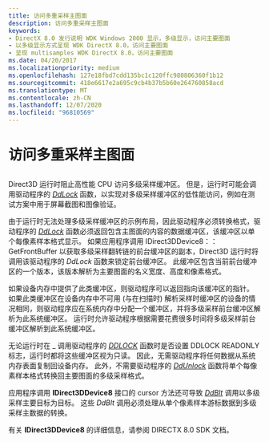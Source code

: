 ```yaml
---
title: 访问多重采样主图面
description: 访问多重采样主图面
keywords:
- DirectX 8.0 发行说明 WDK Windows 2000 显示，多级显示，访问主要图面
- 以多级显示方式呈现 WDK DirectX 8.0，访问主要图面
- 呈现 multisamples WDK DirectX 8.0，访问主要图面
ms.date: 04/20/2017
ms.localizationpriority: medium
ms.openlocfilehash: 127e18fbd7cdd135bc1c120ffc980806360f1b12
ms.sourcegitcommit: 418e6617e2a695c9cb4b37b5b60e264760858acd
ms.translationtype: MT
ms.contentlocale: zh-CN
ms.lasthandoff: 12/07/2020
ms.locfileid: "96810569"
---
```

# <a name="accessing-a-multisampled-primary-surface"></a>访问多重采样主图面


## <span id="ddk_accessing_a_multisampled_primary_surface_gg"></span><span id="DDK_ACCESSING_A_MULTISAMPLED_PRIMARY_SURFACE_GG"></span>


Direct3D 运行时阻止高性能 CPU 访问多级采样缓冲区。 但是，运行时可能会调用驱动程序的 [*DdLock*](/windows/win32/api/ddrawint/nc-ddrawint-pdd_surfcb_lock) 函数，以实现对多级采样缓冲区的低性能访问，例如在测试方案中用于屏幕截图和图像验证。

由于运行时无法处理多级采样缓冲区的示例布局，因此驱动程序必须转换格式，驱动程序的 [*DdLock*](/windows/win32/api/ddrawint/nc-ddrawint-pdd_surfcb_lock) 函数必须返回包含主图面的内容的数据缓冲区，该缓冲区以单个每像素样本格式显示。 如果应用程序调用 IDirect3DDevice8：： GetFrontBuffer 以获取多级采样翻转链的前台缓冲区的副本，Direct3D 运行时将调用该驱动程序的 *DdLock* 函数来锁定前台缓冲区。 此缓冲区包含当前前台缓冲区的一个版本，该版本解析为主要图面的名义宽度、高度和像素格式。

如果设备内存中提供了此类缓冲区，则驱动程序可以返回指向该缓冲区的指针。 如果此类缓冲区在设备内存中不可用 (与在扫描时) 解析采样时缓冲区的设备的情况相同，则驱动程序应在系统内存中分配一个缓冲区，并将多级采样前台缓冲区解析为此系统缓冲区。 运行时允许驱动程序根据需要花费很多时间将多级采样前台缓冲区解析到此系统缓冲区。

无论运行时在 \_ 调用驱动程序的 [*DDLOCK*](/windows/win32/api/ddrawint/nc-ddrawint-pdd_surfcb_lock) 函数时是否设置 DDLOCK READONLY 标志，运行时都将这些缓冲区视为只读。 因此，无需驱动程序将任何数据从系统内存表面复制回设备内存。 此外，不需要驱动程序的 [*DdUnlock*](/windows/win32/api/ddrawint/nc-ddrawint-pdd_surfcb_unlock) 函数将单个每像素样本格式转换回主要图面的多级采样格式。

应用程序调用 **IDirect3DDevice8** 接口的 cursor 方法还可导致 [*DdBlt*](/windows/win32/api/ddrawint/nc-ddrawint-pdd_surfcb_blt) 调用以多级采样主要目标为目标。 这些 *DdBlt* 调用必须处理从单个像素样本游标数据到多级采样主数据的转换。

有关 **IDirect3DDevice8** 的详细信息，请参阅 DIRECTX 8.0 SDK 文档。

 

